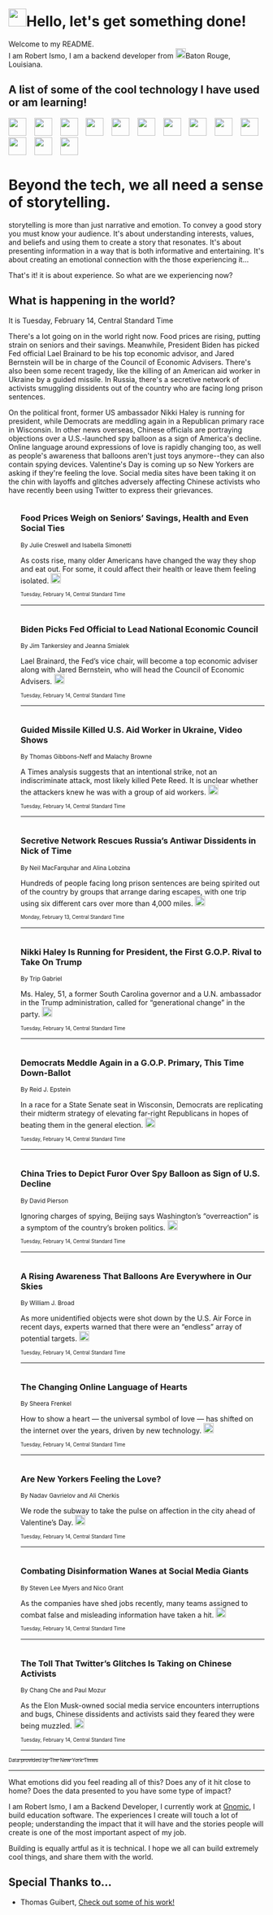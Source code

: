 <h1><img src="https://emojis.slackmojis.com/emojis/images/1643514375/3493/hot-coffee.gif?1643514375" width="35"/>Hello, let's get something done!</h1>

<p>Welcome to my README.<br/>
I am Robert Ismo, I am a backend developer from <img src="https://emojis.slackmojis.com/emojis/images/1638395689/50435/moulin_rouge.png?1638395689" width="20"/>Baton Rouge, Louisiana.</p>
<h2>A list of some of the cool technology I have used or am learning!</h2>
<p>
<img src="https://emojis.slackmojis.com/emojis/images/1643516091/21142/meow_bongotap.gif?1643516091" width="35" alt="">
<img src="https://img.shields.io/badge/Favorite%20Frontend%20Framework-SvelteKit-f83903" alt="">
<img src="https://img.shields.io/badge/Second%20Favorite-Vue-40b581" alt="">
<img src="https://img.shields.io/badge/Most%20Used%20Runtime-Nodejs-78b061" alt="">
<img src="https://emojis.slackmojis.com/emojis/images/1643517416/34482/fire.gif?1643517416" width="35" alt="">
<img src="https://img.shields.io/badge/Javascript%20But%20Better-Typescript-0078ca" alt="">
<img src="https://img.shields.io/badge/Favorite%20Language-Elixir-3e244d" alt="">
<img src="https://img.shields.io/badge/Containerize%20Everything-Docker-6ac9ef" alt="">
<img src="https://emojis.slackmojis.com/emojis/images/1643514596/5999/meow_party.gif?1643514596" width="35" alt="">
<img src="https://img.shields.io/badge/API%20Love%20Language-Graphql-de32a5" alt="">
<img src="https://img.shields.io/badge/Our%20Favorite%20Version%20Controller-Git-e94f33" alt="">
<img src="https://img.shields.io/badge/Favorite%20Database-Redis-d42d1d" alt="">
<img src="https://emojis.slackmojis.com/emojis/images/1643514559/5584/deployparrot.gif?1643514559" width="35" alt="">
<img src="https://img.shields.io/badge/Container%20Interstate-RabbitMQ-f66200" alt="">
<img src="https://img.shields.io/badge/Gotta%20Learn-Kubernetes-316adf" alt="">
<img src="https://img.shields.io/badge/Really%20Mature%20Now-WASM-654fef" alt="">
<img src="https://emojis.slackmojis.com/emojis/images/1666642497/61942/dance_vibe.gif?1666642497" width="35" alt="">
<img src="https://img.shields.io/badge/For%20My%20M1-ARM64-657d96" alt="">
<img src="https://img.shields.io/badge/Loving%20This%20So%20Much-TailwindCSS-17bcb5" alt="">
<img src="https://img.shields.io/badge/Cool%20Build%20Tool-Vite-f9cb24" alt="">
<img src="https://emojis.slackmojis.com/emojis/images/1669231376/62819/working-on-it.gif?1669231376" width="35" alt="">
<img src="https://img.shields.io/badge/Fun%20and%20Easy%20Database-MongoDB-5f8c49" alt="">
<img src="https://img.shields.io/badge/JS%20Life%20Support-NPM-c73737" alt="">
<img src="https://img.shields.io/badge/I%20Liked%20It-DynamoDB-0073b9" alt="">
<img src="https://emojis.slackmojis.com/emojis/images/1643514045/46/question.gif?1643514045" width="35" alt="">
<img src="https://img.shields.io/badge/cool-React-60d6f9" alt="">
<img src="https://img.shields.io/badge/Future%20Big%20Project-Lambda-f37e00" alt="">
<img src="https://img.shields.io/badge/NPM%20But%20Better-PNPM-f1aa07" alt="">
<img src="https://emojis.slackmojis.com/emojis/images/1643514943/9662/fbwow.gif?1643514943" width="35" alt="">
<img src="https://img.shields.io/badge/First%20Language-C-662079" alt="">
<img src="https://img.shields.io/badge/Where%20I%20Deploy%20Frontend-Vercel-000000" alt="">
<img src="https://img.shields.io/badge/Who%20Does%20not%20Want%20an%20App-Swift-f9492a" alt="">
<img src="https://emojis.slackmojis.com/emojis/images/1643514058/151/javascript.png?1643514058" width="35" alt="">
<img src="https://img.shields.io/badge/cool-Python-fbd542" alt="">
<img src="https://img.shields.io/badge/Favorite%20Something-Stripe-656cdc" alt="">
<img src="https://img.shields.io/badge/Of%20Course-HTML5-ed6327" alt="">
<img src="https://emojis.slackmojis.com/emojis/images/1660415405/60731/bomb.gif?1660415405" width="35" alt="">
<img src="https://img.shields.io/badge/hate-CSS-2964ec" alt="">
<img src="https://img.shields.io/badge/Learning-CircleCI-141215" alt="">
<img src="https://img.shields.io/badge/Learning-Rust-fbbb3b" alt="">
<img src="https://emojis.slackmojis.com/emojis/images/1660415397/60712/writing-hand.gif?1660415397" width="35" alt="">
<img src="https://img.shields.io/badge/Dev%20Browser%20of%20Choice-Firefox-cc4e26" alt="">
<img src="https://img.shields.io/badge/Recoverying%20From%20Windows-UNIX-1781e3" alt="">
<img src="https://img.shields.io/badge/LOVE-LogSeq-90c1c2" alt="">
<img src="https://emojis.slackmojis.com/emojis/images/1643514066/223/kirby.gif?1643514066" width="35" alt="">
<img src="https://img.shields.io/badge/Daily%20Driver-MacOS-e6e6e8" alt="">
<img src="https://img.shields.io/badge/Git%20Server-Github-000000" alt="">
<img src="https://img.shields.io/badge/enjoyable-EC2-f17428" alt="">
<img src="https://emojis.slackmojis.com/emojis/images/1643514239/2069/excited.gif?1643514239" width="35" alt="">
</p>
<h1>Beyond the tech, we all need a sense of storytelling.</h1>
<p>storytelling is more than just narrative and emotion. To convey a good story you must know your audience. It's about understanding interests, values, and beliefs and using them to create a story that resonates. It's about presenting information in a way that is both informative and entertaining. It's about creating an emotional connection with the those experiencing it...</p>
<p>That's it! it is about experience. So what are we experiencing now?</p>
<h2>What is happening in the world?</h2>
<p>It is Tuesday, February 14, Central Standard Time</p>
<p>
There&#39;s a lot going on in the world right now. Food prices are rising, putting strain on seniors and their savings. Meanwhile, President Biden has picked Fed official Lael Brainard to be his top economic advisor, and Jared Bernstein will be in charge of the Council of Economic Advisers. There&#39;s also been some recent tragedy, like the killing of an American aid worker in Ukraine by a guided missile. In Russia, there&#39;s a secretive network of activists smuggling dissidents out of the country who are facing long prison sentences. 

On the political front, former US ambassador Nikki Haley is running for president, while Democrats are meddling again in a Republican primary race in Wisconsin. In other news overseas, Chinese officials are portraying objections over a U.S.-launched spy balloon as a sign of America&#39;s decline. Online language around expressions of love is rapidly changing too, as well as people&#39;s awareness that balloons aren&#39;t just toys anymore--they can also contain spying devices. Valentine&#39;s Day is coming up so New Yorkers are asking if they&#39;re feeling the love. Social media sites have been taking it on the chin with layoffs and glitches adversely affecting Chinese activists who have recently been using Twitter to express their grievances.</p>
<ol>
<img src="https://img.shields.io/badge/-business-blue" alt="">
<h3>Food Prices Weigh on Seniors’ Savings, Health and Even Social Ties</h3>
<sub>By Julie Creswell and Isabella Simonetti</sub>
<p>As costs rise, many older Americans have changed the way they shop and eat out. For some, it could affect their health or leave them feeling isolated.  <a href="https://nyti.ms/3Iwmqpj"><img src="https://developer.nytimes.com/files/poweredby_nytimes_30b.png?v=1583354208352" height="20"></a></p>
<sub><sub>Tuesday, February 14, Central Standard Time</sub></sub>
<hr/>
<img src="https://img.shields.io/badge/-business-blue" alt="">
<h3>Biden Picks Fed Official to Lead National Economic Council</h3>
<sub>By Jim Tankersley and Jeanna Smialek</sub>
<p>Lael Brainard, the Fed’s vice chair, will become a top economic adviser along with Jared Bernstein, who will head the Council of Economic Advisers.  <a href="https://nyti.ms/40WZvdG"><img src="https://developer.nytimes.com/files/poweredby_nytimes_30b.png?v=1583354208352" height="20"></a></p>
<sub><sub>Tuesday, February 14, Central Standard Time</sub></sub>
<hr/>
<img src="https://img.shields.io/badge/-world-blue" alt="">
<h3>Guided Missile Killed U.S. Aid Worker in Ukraine, Video Shows</h3>
<sub>By Thomas Gibbons-Neff and Malachy Browne</sub>
<p>A Times analysis suggests that an intentional strike, not an indiscriminate attack, most likely killed Pete Reed. It is unclear whether the attackers knew he was with a group of aid workers.  <a href="https://nyti.ms/3YJPgbr"><img src="https://developer.nytimes.com/files/poweredby_nytimes_30b.png?v=1583354208352" height="20"></a></p>
<sub><sub>Tuesday, February 14, Central Standard Time</sub></sub>
<hr/>
<img src="https://img.shields.io/badge/-world-blue" alt="">
<h3>Secretive Network Rescues Russia’s Antiwar Dissidents in Nick of Time</h3>
<sub>By Neil MacFarquhar and Alina Lobzina</sub>
<p>Hundreds of people facing long prison sentences are being spirited out of the country by groups that arrange daring escapes, with one trip using six different cars over more than 4,000 miles.  <a href="https://nyti.ms/3YOZHdm"><img src="https://developer.nytimes.com/files/poweredby_nytimes_30b.png?v=1583354208352" height="20"></a></p>
<sub><sub>Monday, February 13, Central Standard Time</sub></sub>
<hr/>
<img src="https://img.shields.io/badge/-us-blue" alt="">
<h3>Nikki Haley Is Running for President, the First G.O.P. Rival to Take On Trump</h3>
<sub>By Trip Gabriel</sub>
<p>Ms. Haley, 51, a former South Carolina governor and a U.N. ambassador in the Trump administration, called for  “generational change” in the party.  <a href="https://nyti.ms/3K64pPt"><img src="https://developer.nytimes.com/files/poweredby_nytimes_30b.png?v=1583354208352" height="20"></a></p>
<sub><sub>Tuesday, February 14, Central Standard Time</sub></sub>
<hr/>
<img src="https://img.shields.io/badge/-us-blue" alt="">
<h3>Democrats Meddle Again in a G.O.P. Primary, This Time Down-Ballot</h3>
<sub>By Reid J. Epstein</sub>
<p>In a race for a State Senate seat in Wisconsin, Democrats are replicating their midterm strategy of elevating far-right Republicans in hopes of beating them in the general election.  <a href="https://nyti.ms/3jTamVx"><img src="https://developer.nytimes.com/files/poweredby_nytimes_30b.png?v=1583354208352" height="20"></a></p>
<sub><sub>Tuesday, February 14, Central Standard Time</sub></sub>
<hr/>
<img src="https://img.shields.io/badge/-world-blue" alt="">
<h3>China Tries to Depict Furor Over Spy Balloon as Sign of U.S. Decline</h3>
<sub>By David Pierson</sub>
<p>Ignoring charges of spying, Beijing says Washington’s “overreaction” is a symptom of the country’s broken politics.  <a href="https://nyti.ms/3loWbru"><img src="https://developer.nytimes.com/files/poweredby_nytimes_30b.png?v=1583354208352" height="20"></a></p>
<sub><sub>Tuesday, February 14, Central Standard Time</sub></sub>
<hr/>
<img src="https://img.shields.io/badge/-science-blue" alt="">
<h3>A Rising Awareness That Balloons Are Everywhere in Our Skies</h3>
<sub>By William J. Broad</sub>
<p>As more unidentified objects were shot down by the U.S. Air Force in recent days, experts warned that there were an “endless” array of potential targets.  <a href="https://nyti.ms/3IoZ70x"><img src="https://developer.nytimes.com/files/poweredby_nytimes_30b.png?v=1583354208352" height="20"></a></p>
<sub><sub>Tuesday, February 14, Central Standard Time</sub></sub>
<hr/>
<img src="https://img.shields.io/badge/-technology-blue" alt="">
<h3>The Changing Online Language of Hearts</h3>
<sub>By Sheera Frenkel</sub>
<p>How to show a heart — the universal symbol of love — has shifted on the internet over the years, driven by new technology.  <a href="https://nyti.ms/3RZhkop"><img src="https://developer.nytimes.com/files/poweredby_nytimes_30b.png?v=1583354208352" height="20"></a></p>
<sub><sub>Tuesday, February 14, Central Standard Time</sub></sub>
<hr/>
<img src="https://img.shields.io/badge/-nyregion-blue" alt="">
<h3>Are New Yorkers Feeling the Love?</h3>
<sub>By Nadav Gavrielov and Ali Cherkis</sub>
<p>We rode the subway to take the pulse on affection in the city ahead of Valentine’s Day.  <a href="https://nyti.ms/3YNK1Xz"><img src="https://developer.nytimes.com/files/poweredby_nytimes_30b.png?v=1583354208352" height="20"></a></p>
<sub><sub>Tuesday, February 14, Central Standard Time</sub></sub>
<hr/>
<img src="https://img.shields.io/badge/-technology-blue" alt="">
<h3>Combating Disinformation Wanes at Social Media Giants</h3>
<sub>By Steven Lee Myers and Nico Grant</sub>
<p>As the companies have shed jobs recently, many teams assigned to combat false and misleading information have taken a hit.  <a href="https://nyti.ms/3IkiE26"><img src="https://developer.nytimes.com/files/poweredby_nytimes_30b.png?v=1583354208352" height="20"></a></p>
<sub><sub>Tuesday, February 14, Central Standard Time</sub></sub>
<hr/>
<img src="https://img.shields.io/badge/-technology-blue" alt="">
<h3>The Toll That Twitter’s Glitches Is Taking on Chinese Activists</h3>
<sub>By Chang Che and Paul Mozur</sub>
<p>As the Elon Musk-owned social media service encounters interruptions and bugs, Chinese dissidents and activists said they feared they were being muzzled.  <a href="https://nyti.ms/3jW4eMe"><img src="https://developer.nytimes.com/files/poweredby_nytimes_30b.png?v=1583354208352" height="20"></a></p>
<sub><sub>Tuesday, February 14, Central Standard Time</sub></sub>
<hr/>
</ol>
<a href="https://developer.nytimes.com"><sub><sub>Data provided by The New York Times</sub></sub></a>
<hr/>
<p>What emotions did you feel reading all of this? Does any of it hit close to home? Does the data presented to you have some type of impact?</p>
<p>I am Robert Ismo, I am a Backend Developer, I currently work at <a href="https://gnomic.education/">Gnomic</a>, I build education software. The experiences I create will touch a lot of people; understanding the impact that it will have and the stories people will create is one of the most important aspect of my job.</p>
<p>Building is equally artful as it is technical. I hope we all can build extremely cool things, and share them with the world.</p>
<h2>Special Thanks to...</h2>
<ul>
<li>Thomas Guibert, <a href="https://github.com/thmsgbrt/thmsgbrt">Check out some of his work!</a></li>
</ul>